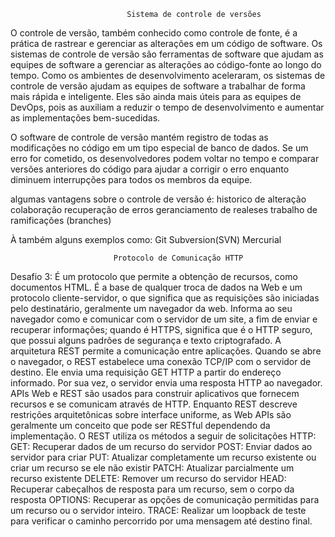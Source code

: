 
                              Sistema de controle de versões
O controle de versão, também conhecido como controle de fonte, é a prática de rastrear e gerenciar as alterações em um código de software. Os sistemas de controle de versão são ferramentas de software que ajudam as equipes de software a gerenciar as alterações ao código-fonte ao longo do tempo. Como os ambientes de desenvolvimento aceleraram, os sistemas de controle de versão ajudam as equipes de software a trabalhar de forma mais rápida e inteligente. Eles são ainda mais úteis para as equipes de DevOps, pois as auxiliam a reduzir o tempo de desenvolvimento e aumentar as implementações bem-sucedidas.

O software de controle de versão mantém registro de todas as modificações no código em um tipo especial de banco de dados. Se um erro for cometido, os desenvolvedores podem voltar no tempo e comparar versões anteriores do código para ajudar a corrigir o erro enquanto diminuem interrupções para todos os membros da equipe.                     
                           
algumas vantagens sobre o controle de versão é: 
historico de alteração
colaboração
recuperação de erros
geranciamento de realeses
trabalho de ramificações (branches) 

À também alguns exemplos como:
Git
Subversion(SVN)
Mercurial
                                             
                           Protocolo de Comunicação HTTP
Desafio 3: É um protocolo que permite a obtenção de recursos, como documentos HTML. É a base de qualquer troca de dados na Web e um protocolo cliente-servidor, o que significa que as requisições são iniciadas pelo destinatário, geralmente um navegador da web.
Informa ao seu navegador como e comunicar com o servidor de um site, a fim de enviar e recuperar informações; quando é HTTPS, significa que é o HTTP seguro, que possui alguns padrões de segurança e texto criptografado.
A arquitetura REST permite a comunicação entre aplicações. Quando se abre o navegador, o REST estabelece uma conexão TCP/IP com o servidor de destino. Ele envia uma requisição GET HTTP a partir do endereço informado. Por sua vez, o servidor envia uma resposta HTTP ao navegador.
APIs Web e REST são usados para construir aplicativos que fornecem recursos e se comunicam através de HTTP. Enquanto REST descreve restrições arquitetônicas sobre interface uniforme, as Web APIs são geralmente um conceito que pode ser RESTful dependendo da implementação.
O REST utiliza os métodos a seguir de solicitações HTTP:
GET: Recuperar dados de um recurso do servidor
POST: Enviar dados ao servidor para criar 
PUT: Atualizar completamente um recurso existente ou criar um recurso se ele não existir 
PATCH: Atualizar parcialmente um recurso existente
DELETE: Remover um recurso do servidor
HEAD: Recuperar cabeçalhos de resposta para um recurso, sem o corpo da resposta
OPTIONS: Recuperar as opções de comunicação permitidas para um recurso ou o servidor inteiro.
TRACE: Realizar um loopback de teste para verificar o caminho percorrido por uma mensagem até destino final.


        